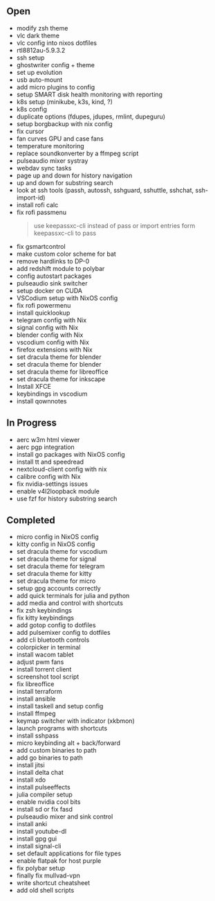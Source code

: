 ## Open

- modify zsh theme
- vlc dark theme
- vlc config into nixos dotfiles
- rtl8812au-5.9.3.2
- ssh setup
- ghostwriter config + theme
- set up evolution
- usb auto-mount
- add micro plugins to config
- setup SMART disk health monitoring with reporting
- k8s setup (minikube, k3s, kind, ?)
- k8s config
- duplicate options (fdupes, jdupes, rmlint, dupeguru)
- setup borgbackup with nix config
- fix cursor
- fan curves GPU and case fans
- temperature monitoring
- replace soundkonverter by a ffmpeg script
- pulseaudio mixer systray
- webdav sync tasks
- page up and down for history navigation
- up and down for substring search
- look at ssh tools (passh, autossh, sshguard, sshuttle, sshchat, ssh-import-id)
- install rofi calc
- fix rofi passmenu
    > use keepassxc-cli instead of pass or import entries form keepassxc-cli to pass
- fix gsmartcontrol
- make custom color scheme for bat
- remove hardlinks to DP-0
- add redshift module to polybar
- config autostart packages
- pulseaudio sink switcher
- setup docker on CUDA
- VSCodium setup with NixOS config
- fix rofi powermenu
- install quicklookup
- telegram config with Nix
- signal config with Nix
- blender config with Nix
- vscodium config with Nix
- firefox extensions with Nix
- set dracula theme for blender
- set dracula theme for blender
- set dracula theme for libreoffice
- set dracula theme for inkscape
- Install XFCE
- keybindings in vscodium
- install qownnotes

## In Progress

- aerc w3m html viewer
- aerc pgp integration
- install go packages with NixOS config
- install tt and speedread
- nextcloud-client config with nix
- calibre config with Nix
- fix nvidia-settings issues
- enable v4l2loopback module
- use fzf for history substring search

## Completed

- micro config in NixOS config
- kitty config in NixOS config
- set dracula theme for vscodium
- set dracula theme for signal
- set dracula theme for telegram
- set dracula theme for kitty
- set dracula theme for micro
- setup gpg accounts correctly
- add quick terminals for julia and python
- add media and control with shortcuts
- fix zsh keybindings
- fix kitty keybindings
- add gotop config to dotfiles
- add pulsemixer config to dotfiles
- add cli bluetooth controls
- colorpicker in terminal
- install wacom tablet
- adjust pwm fans
- install torrent client
- screenshot tool script
- fix libreoffice
- install terraform
- install ansible
- install taskell and setup config
- install ffmpeg
- keymap switcher with indicator (xkbmon)
- launch programs with shortcuts
- install sshpass
- micro keybinding alt + back/forward
- add custom binaries to path
- add go binaries to path
- install jitsi
- install delta chat
- install xdo
- install pulseeffects
- julia compiler setup
- enable nvidia cool bits
- install sd or fix fasd
- pulseaudio mixer and sink control
- install anki
- install youtube-dl
- install gpg gui
- install signal-cli
- set default applications for file types
- enable flatpak for host purple
- fix polybar setup
- finally fix mullvad-vpn
- write shortcut cheatsheet
- add old shell scripts
